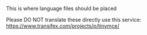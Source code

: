 This is where language files should be placed

Please DO NOT translate these directly use this service: https://www.transifex.com/projects/p/tinymce/
